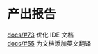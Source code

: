 # 产出报告

[docs/#73](https://github.com/ruyisdk/docs/pull/73) 优化 IDE 文档  
[docs/#55](https://github.com/ruyisdk/ruyisdk-website/pull/55) 为文档添加英文翻译
